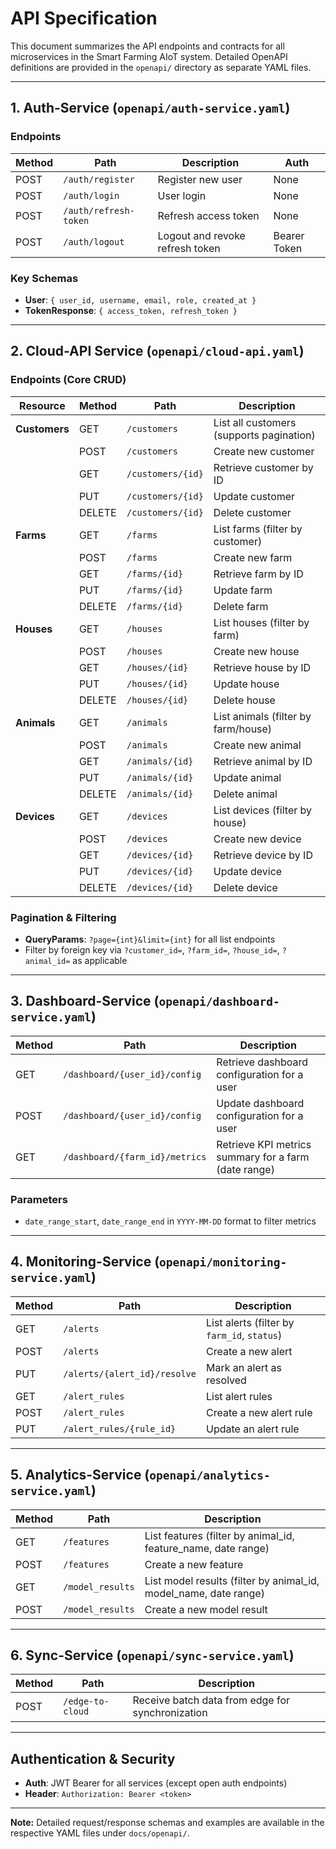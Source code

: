 # API Specification

This document summarizes the API endpoints and contracts for all microservices in the Smart Farming AIoT system. Detailed OpenAPI definitions are provided in the `openapi/` directory as separate YAML files.

---

## 1. Auth-Service (`openapi/auth-service.yaml`)

### Endpoints

| Method | Path                  | Description                     | Auth         |
| ------ | --------------------- | ------------------------------- | ------------ |
| POST   | `/auth/register`      | Register new user               | None         |
| POST   | `/auth/login`         | User login                      | None         |
| POST   | `/auth/refresh-token` | Refresh access token            | None         |
| POST   | `/auth/logout`        | Logout and revoke refresh token | Bearer Token |

### Key Schemas

* **User**: `{ user_id, username, email, role, created_at }`
* **TokenResponse**: `{ access_token, refresh_token }`

---

## 2. Cloud-API Service (`openapi/cloud-api.yaml`)

### Endpoints (Core CRUD)

| Resource      | Method | Path              | Description                              |
| ------------- | ------ | ----------------- | ---------------------------------------- |
| **Customers** | GET    | `/customers`      | List all customers (supports pagination) |
|               | POST   | `/customers`      | Create new customer                      |
|               | GET    | `/customers/{id}` | Retrieve customer by ID                  |
|               | PUT    | `/customers/{id}` | Update customer                          |
|               | DELETE | `/customers/{id}` | Delete customer                          |
| **Farms**     | GET    | `/farms`          | List farms (filter by customer)          |
|               | POST   | `/farms`          | Create new farm                          |
|               | GET    | `/farms/{id}`     | Retrieve farm by ID                      |
|               | PUT    | `/farms/{id}`     | Update farm                              |
|               | DELETE | `/farms/{id}`     | Delete farm                              |
| **Houses**    | GET    | `/houses`         | List houses (filter by farm)             |
|               | POST   | `/houses`         | Create new house                         |
|               | GET    | `/houses/{id}`    | Retrieve house by ID                     |
|               | PUT    | `/houses/{id}`    | Update house                             |
|               | DELETE | `/houses/{id}`    | Delete house                             |
| **Animals**   | GET    | `/animals`        | List animals (filter by farm/house)      |
|               | POST   | `/animals`        | Create new animal                        |
|               | GET    | `/animals/{id}`   | Retrieve animal by ID                    |
|               | PUT    | `/animals/{id}`   | Update animal                            |
|               | DELETE | `/animals/{id}`   | Delete animal                            |
| **Devices**   | GET    | `/devices`        | List devices (filter by house)           |
|               | POST   | `/devices`        | Create new device                        |
|               | GET    | `/devices/{id}`   | Retrieve device by ID                    |
|               | PUT    | `/devices/{id}`   | Update device                            |
|               | DELETE | `/devices/{id}`   | Delete device                            |

### Pagination & Filtering

* **QueryParams**: `?page={int}&limit={int}` for all list endpoints
* Filter by foreign key via `?customer_id=`, `?farm_id=`, `?house_id=`, `?animal_id=` as applicable

---

## 3. Dashboard-Service (`openapi/dashboard-service.yaml`)

| Method | Path                           | Description                                          |
| ------ | ------------------------------ | ---------------------------------------------------- |
| GET    | `/dashboard/{user_id}/config`  | Retrieve dashboard configuration for a user          |
| POST   | `/dashboard/{user_id}/config`  | Update dashboard configuration for a user            |
| GET    | `/dashboard/{farm_id}/metrics` | Retrieve KPI metrics summary for a farm (date range) |

### Parameters

* `date_range_start`, `date_range_end` in `YYYY-MM-DD` format to filter metrics

---

## 4. Monitoring-Service (`openapi/monitoring-service.yaml`)

| Method | Path                         | Description                                 |
| ------ | ---------------------------- | ------------------------------------------- |
| GET    | `/alerts`                    | List alerts (filter by `farm_id`, `status`) |
| POST   | `/alerts`                    | Create a new alert                          |
| PUT    | `/alerts/{alert_id}/resolve` | Mark an alert as resolved                   |
| GET    | `/alert_rules`               | List alert rules                            |
| POST   | `/alert_rules`               | Create a new alert rule                     |
| PUT    | `/alert_rules/{rule_id}`     | Update an alert rule                        |

---

## 5. Analytics-Service (`openapi/analytics-service.yaml`)

| Method | Path             | Description                                                        |
| ------ | ---------------- | ------------------------------------------------------------------ |
| GET    | `/features`      | List features (filter by animal\_id, feature\_name, date range)    |
| POST   | `/features`      | Create a new feature                                               |
| GET    | `/model_results` | List model results (filter by animal\_id, model\_name, date range) |
| POST   | `/model_results` | Create a new model result                                          |

---

## 6. Sync-Service (`openapi/sync-service.yaml`)

| Method | Path             | Description                                      |
| ------ | ---------------- | ------------------------------------------------ |
| POST   | `/edge-to-cloud` | Receive batch data from edge for synchronization |

---

## Authentication & Security

* **Auth**: JWT Bearer for all services (except open auth endpoints)
* **Header**: `Authorization: Bearer <token>`

---

**Note:** Detailed request/response schemas and examples are available in the respective YAML files under `docs/openapi/`.
